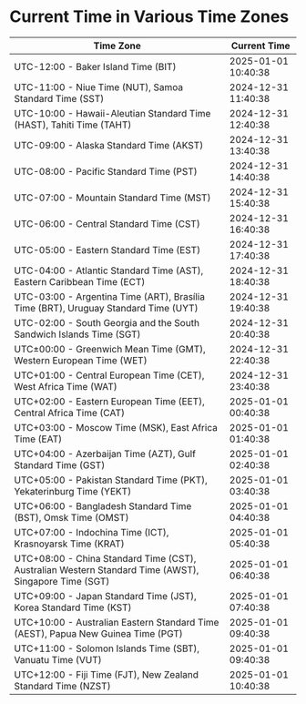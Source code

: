 # Current Time in Various Time Zones

| Time Zone | Current Time |
|-----------|--------------|
| UTC-12:00 - Baker Island Time (BIT) | 2025-01-01 10:40:38 |
| UTC-11:00 - Niue Time (NUT), Samoa Standard Time (SST) | 2024-12-31 11:40:38 |
| UTC-10:00 - Hawaii-Aleutian Standard Time (HAST), Tahiti Time (TAHT) | 2024-12-31 12:40:38 |
| UTC-09:00 - Alaska Standard Time (AKST) | 2024-12-31 13:40:38 |
| UTC-08:00 - Pacific Standard Time (PST) | 2024-12-31 14:40:38 |
| UTC-07:00 - Mountain Standard Time (MST) | 2024-12-31 15:40:38 |
| UTC-06:00 - Central Standard Time (CST) | 2024-12-31 16:40:38 |
| UTC-05:00 - Eastern Standard Time (EST) | 2024-12-31 17:40:38 |
| UTC-04:00 - Atlantic Standard Time (AST), Eastern Caribbean Time (ECT) | 2024-12-31 18:40:38 |
| UTC-03:00 - Argentina Time (ART), Brasília Time (BRT), Uruguay Standard Time (UYT) | 2024-12-31 19:40:38 |
| UTC-02:00 - South Georgia and the South Sandwich Islands Time (SGT) | 2024-12-31 20:40:38 |
| UTC±00:00 - Greenwich Mean Time (GMT), Western European Time (WET) | 2024-12-31 22:40:38 |
| UTC+01:00 - Central European Time (CET), West Africa Time (WAT) | 2024-12-31 23:40:38 |
| UTC+02:00 - Eastern European Time (EET), Central Africa Time (CAT) | 2025-01-01 00:40:38 |
| UTC+03:00 - Moscow Time (MSK), East Africa Time (EAT) | 2025-01-01 01:40:38 |
| UTC+04:00 - Azerbaijan Time (AZT), Gulf Standard Time (GST) | 2025-01-01 02:40:38 |
| UTC+05:00 - Pakistan Standard Time (PKT), Yekaterinburg Time (YEKT) | 2025-01-01 03:40:38 |
| UTC+06:00 - Bangladesh Standard Time (BST), Omsk Time (OMST) | 2025-01-01 04:40:38 |
| UTC+07:00 - Indochina Time (ICT), Krasnoyarsk Time (KRAT) | 2025-01-01 05:40:38 |
| UTC+08:00 - China Standard Time (CST), Australian Western Standard Time (AWST), Singapore Time (SGT) | 2025-01-01 06:40:38 |
| UTC+09:00 - Japan Standard Time (JST), Korea Standard Time (KST) | 2025-01-01 07:40:38 |
| UTC+10:00 - Australian Eastern Standard Time (AEST), Papua New Guinea Time (PGT) | 2025-01-01 09:40:38 |
| UTC+11:00 - Solomon Islands Time (SBT), Vanuatu Time (VUT) | 2025-01-01 09:40:38 |
| UTC+12:00 - Fiji Time (FJT), New Zealand Standard Time (NZST) | 2025-01-01 10:40:38 |
